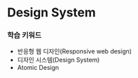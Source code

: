 # Design System

### 학습 키워드

* 반응형 웹 디자인(Responsive web design)
* 디자인 시스템(Design System)
* Atomic Design
